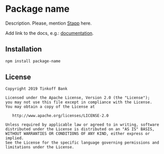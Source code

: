 # Package name

Description. Please, mention [Stapp](https://github.com/TinkoffCreditSystems/stapp) here.

Add link to the docs, e.g.: [documentation](https://stapp.js.org).

## Installation
```bash
npm install package-name
```

## License

```
Copyright 2019 Tinkoff Bank

Licensed under the Apache License, Version 2.0 (the "License");
you may not use this file except in compliance with the License.
You may obtain a copy of the License at

   http://www.apache.org/licenses/LICENSE-2.0

Unless required by applicable law or agreed to in writing, software
distributed under the License is distributed on an "AS IS" BASIS,
WITHOUT WARRANTIES OR CONDITIONS OF ANY KIND, either express or implied.
See the License for the specific language governing permissions and
limitations under the License.
```
